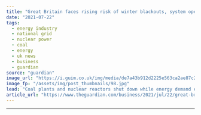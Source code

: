 ```yaml
---
title: "Great Britain faces rising risk of winter blackouts, system operator warns"
date: "2021-07-22"
tags: 
  - energy industry
  - national grid
  - nuclear power
  - coal
  - energy
  - uk news
  - business
  - guardian
source: "guardian"
image_url: "https://i.guim.co.uk/img/media/de7a43b912d2225e563ca2ae87c2043bd083a0f7/373_500_4093_2456/master/4093.jpg?width=460&quality=85&auto=format&fit=max&s=065c0fcd1e55df4fb41c6125dae84f94"
image_fp: "/assets/img/post_thumbnails/98.jpg"
lead: "Coal plants and nuclear reactors shut down while energy demand expected to rise after Covid restrictionsGreat Britain faces its greatest risk of blackouts for six years this winter as old coal plants and nuclear reactors shut down and energy demand r..."
article_url: "https://www.theguardian.com/business/2021/jul/22/great-britain-faces-risk-of-winter-blackouts-system-operator-warns"
---
```


---
